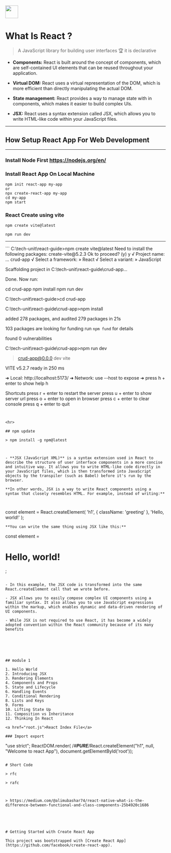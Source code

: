 # <img src="https://pbs.twimg.com/profile_images/446356636710363136/OYIaJ1KK_400x400.png" width="40"> 

# What Is React ?

> A JavaScript library for building user interfaces &#127942; it is declarative 

- **Components:** React is built around the concept of components, which are self-contained UI elements that can be reused throughout your application.

- **Virtual DOM:** React uses a virtual representation of the DOM, which is more efficient than directly manipulating the actual DOM.

- **State management:** React provides a way to manage state with in components, which makes it easier to build complex UIs.

- **JSX:** React uses a syntax extension called JSX, which allows you to write HTML-like code within your JavaScript files.

<hr>

## How Setup React App For Web Development

<hr>

### Install Node First https://nodejs.org/en/

### Install React App On Local Machine 

```
npm init react-app my-app
or 
npx create-react-app my-app
cd my-app
npm start
```

### React Create using vite

```
npm create vite@latest

npm run dev
```
<hr>
```
C:\tech-unit\react-guide>npm create vite@latest
Need to install the following packages:
create-vite@5.2.3
Ok to proceed? (y) y
√ Project name: ... crud-app
√ Select a framework: » React
√ Select a variant: » JavaScript

Scaffolding project in C:\tech-unit\react-guide\crud-app...

Done. Now run:

  cd crud-app
  npm install
  npm run dev


C:\tech-unit\react-guide>cd crud-app

C:\tech-unit\react-guide\crud-app>npm install

added 278 packages, and audited 279 packages in 21s

103 packages are looking for funding
  run `npm fund` for details

found 0 vulnerabilities

C:\tech-unit\react-guide\crud-app>npm run dev

> crud-app@0.0.0 dev
> vite


  VITE v5.2.7  ready in 250 ms

  ➜  Local:   http://localhost:5173/
  ➜  Network: use --host to expose
  ➜  press h + enter to show help
h

  Shortcuts
  press r + enter to restart the server
  press u + enter to show server url
  press o + enter to open in browser
  press c + enter to clear console
  press q + enter to quit
  ```


<hr>

## npm update

> npm install -g npm@latest



- **JSX (JavaScript XML)** is a syntax extension used in React to describe the structure of user interface components in a more concise and intuitive way. It allows you to write HTML-like code directly in your JavaScript files, which is then transformed into JavaScript objects by the transpiler (such as Babel) before it's run by the browser.

**In other words, JSX is a way to write React components using a syntax that closely resembles HTML. For example, instead of writing:**



```
const element = React.createElement(
  'h1',
  { className: 'greeting' },
  'Hello, world!'
);
```
**You can write the same thing using JSX like this:**

```
const element = <h1 className="greeting">Hello, world!</h1>;
```

- In this example, the JSX code is transformed into the same React.createElement call that we wrote before.

- JSX allows you to easily compose complex UI components using a familiar syntax. It also allows you to use JavaScript expressions within the markup, which enables dynamic and data-driven rendering of UI components.

- While JSX is not required to use React, it has become a widely adopted convention within the React community because of its many benefits






## module 1

1. Hello World
2. Introducing JSX
3. Rendering Elements
4. Components and Props
5. State and Lifecycle
6. Handling Events
7. Conditional Rendering
8. Lists and Keys
9. Forms
10. Lifting State Up
11. Composition vs Inheritance
12. Thinking In React

<a href="root.js">React Index File</a>

### Import export
```
"use strict";
ReactDOM.render( /*#__PURE__*/React.createElement("h1", null, "Welcome to react App"), document.getElementById('root'));
```

# Short Code

> rfc

> rafc



> https://medium.com/@alimubashar74/react-native-what-is-the-difference-between-functional-and-class-components-25b4920c1686





# Getting Started with Create React App

This project was bootstrapped with [Create React App](https://github.com/facebook/create-react-app).

